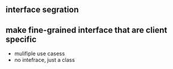 ## interface segration
## make fine-grained interface that are client specific

* mulifiple use casess
* no intefrace, just a class